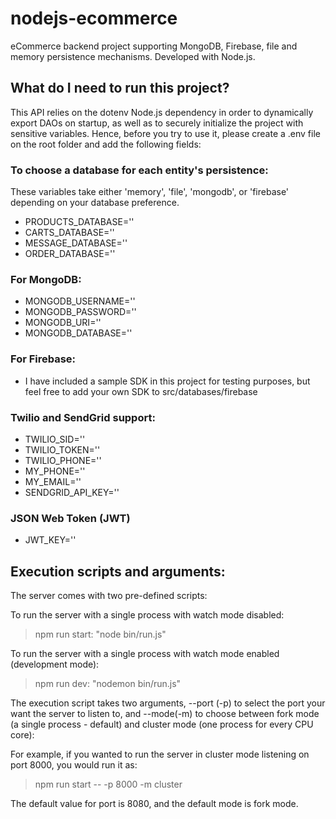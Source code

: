 # nodejs-ecommerce
eCommerce backend project supporting MongoDB, Firebase, file and memory persistence mechanisms. Developed with Node.js.

## What do I need to run this project?
This API relies on the dotenv Node.js dependency in order to dynamically export DAOs on startup, as well as to securely initialize the project with sensitive variables. Hence, before you try to use it, please create a .env file on the root folder and add the following fields:

### To choose a database for each entity's persistence:
These variables take either 'memory', 'file', 'mongodb', or 'firebase' depending on your database preference.  
- PRODUCTS_DATABASE='<your-preferred-database>'  
- CARTS_DATABASE='<your-preferred-database>'  
- MESSAGE_DATABASE='<your-preferred-database>'  
- ORDER_DATABASE='<your-preferred-database>'

### For MongoDB:
- MONGODB_USERNAME='<your-mongodb-username>'  
- MONGODB_PASSWORD='<your-mongodb-password>'  
- MONGODB_URI='<your-mongodb-URI>'  
- MONGODB_DATABASE='<database-name>'

### For Firebase:
- I have included a sample SDK in this project for testing purposes, but feel free to add your own SDK to src/databases/firebase

### Twilio and SendGrid support:
- TWILIO_SID='<your-twilio-SID>'  
- TWILIO_TOKEN='<your-twilio-token>'  
- TWILIO_PHONE='<your-twilio-phone>'  
- MY_PHONE='<your-phone-number-for-testing>'  
- MY_EMAIL='<your-email-address>'  
- SENDGRID_API_KEY='<your-sendgrid-API-key>'

### JSON Web Token (JWT)
- JWT_KEY='<your-JWT-secret-key>'

## Execution scripts and arguments:
The server comes with two pre-defined scripts:  

To run the server with a single process with watch mode disabled:
> npm run start: "node bin/run.js"

To run the server with a single process with watch mode enabled (development mode):  
> npm run dev: "nodemon bin/run.js"

The execution script takes two arguments, --port (-p) to select the port your want the server to listen to, and --mode(-m) to choose between fork mode (a single process - default) and cluster mode (one process for every CPU core):   

For example, if you wanted to run the server in cluster mode listening on port 8000, you would run it as:
> npm run start -- -p 8000 -m cluster  

The default value for port is 8080, and the default mode is fork mode.